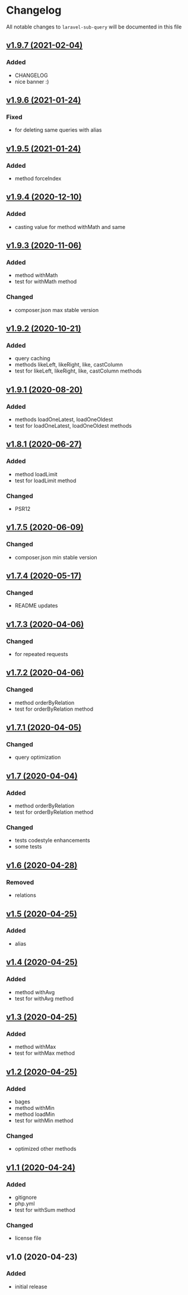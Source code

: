 # Changelog

All notable changes to `laravel-sub-query` will be documented in this file

## [v1.9.7 (2021-02-04)](https://github.com/Alexmg86/laravel-sub-query/compare/v1.9.6...v1.9.7)
### Added
- CHANGELOG
- nice banner :)

## [v1.9.6 (2021-01-24)](https://github.com/Alexmg86/laravel-sub-query/compare/v1.9.5...v1.9.6)
### Fixed
- for deleting same queries with alias

## [v1.9.5 (2021-01-24)](https://github.com/Alexmg86/laravel-sub-query/compare/v1.9.4...v1.9.5)
### Added
- method forceIndex

## [v1.9.4 (2020-12-10)](https://github.com/Alexmg86/laravel-sub-query/compare/v1.9.3...v1.9.4)
### Added
- casting value for method withMath and same

## [v1.9.3 (2020-11-06)](https://github.com/Alexmg86/laravel-sub-query/compare/v1.9.2...v1.9.3)
### Added
- method withMath
- test for withMath method

### Changed
- composer.json max stable version

## [v1.9.2 (2020-10-21)](https://github.com/Alexmg86/laravel-sub-query/compare/v1.9.1...v1.9.2)
### Added
- query caching
- methods likeLeft, likeRight, like, castColumn
- test for likeLeft, likeRight, like, castColumn methods

## [v1.9.1 (2020-08-20)](https://github.com/Alexmg86/laravel-sub-query/compare/v1.8.1...v1.9.1)
### Added
- methods loadOneLatest, loadOneOldest
- test for loadOneLatest, loadOneOldest methods

## [v1.8.1 (2020-06-27)](https://github.com/Alexmg86/laravel-sub-query/compare/v1.7.5...v1.8.1)
### Added
- method loadLimit
- test for loadLimit method

### Changed
- PSR12

## [v1.7.5 (2020-06-09)](https://github.com/Alexmg86/laravel-sub-query/compare/v1.7.4...v1.7.5)
### Changed
- composer.json min stable version

## [v1.7.4 (2020-05-17)](https://github.com/Alexmg86/laravel-sub-query/compare/v1.7.3...v1.7.4)
### Changed
- README updates

## [v1.7.3 (2020-04-06)](https://github.com/Alexmg86/laravel-sub-query/compare/v1.7.2...v1.7.3)
### Changed
- for repeated requests

## [v1.7.2 (2020-04-06)](https://github.com/Alexmg86/laravel-sub-query/compare/v1.7.1...v1.7.2)
### Changed
- method orderByRelation
- test for orderByRelation method

## [v1.7.1 (2020-04-05)](https://github.com/Alexmg86/laravel-sub-query/compare/v1.7...v1.7.1)
### Changed
- query optimization

## [v1.7 (2020-04-04)](https://github.com/Alexmg86/laravel-sub-query/compare/v1.6...v1.7)
### Added
- method orderByRelation
- test for orderByRelation method

### Changed
- tests codestyle enhancements
- some tests

## [v1.6 (2020-04-28)](https://github.com/Alexmg86/laravel-sub-query/compare/v1.5...v1.6)
### Removed
- relations

## [v1.5 (2020-04-25)](https://github.com/Alexmg86/laravel-sub-query/compare/v1.4...v1.5)
### Added
- alias

## [v1.4 (2020-04-25)](https://github.com/Alexmg86/laravel-sub-query/compare/v1.3...v1.4)
### Added
- method withAvg
- test for withAvg method

## [v1.3 (2020-04-25)](https://github.com/Alexmg86/laravel-sub-query/compare/v1.2...v1.3)
### Added
- method withMax
- test for withMax method

## [v1.2 (2020-04-25)](https://github.com/Alexmg86/laravel-sub-query/compare/v1.1...v1.2)
### Added
- bages
- method withMin
- method loadMin
- test for withMin method

### Changed
- optimized other methods

## [v1.1 (2020-04-24)](https://github.com/Alexmg86/laravel-sub-query/compare/v1.0...v1.1)
### Added
- gitignore
- php.yml
- test for withSum method

### Changed
- license file

## v1.0 (2020-04-23)
### Added
- initial release